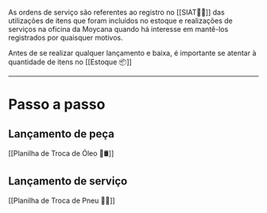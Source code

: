 As ordens de serviço são referentes ao registro no [[SIAT🚚🌐]] das utilizações de itens que foram incluídos no estoque e realizações de serviços na oficina da Moycana quando há interesse em mantê-los registrados por quaisquer motivos.

Antes de se realizar qualquer lançamento e baixa, é importante se atentar à quantidade de itens no [[Estoque 📦]] 

---

# Passo a passo

## Lançamento de peça
[[Planilha de Troca de Óleo 🔁🛢️]]

## Lançamento de serviço
[[Planilha de Troca de Pneu 🔁🚚]]
